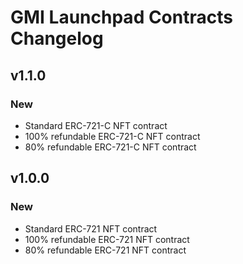 # GMI Launchpad Contracts Changelog

## v1.1.0

### New

- Standard ERC-721-C NFT contract
- 100% refundable ERC-721-C NFT contract
- 80% refundable ERC-721-C NFT contract

## v1.0.0

### New

- Standard ERC-721 NFT contract
- 100% refundable ERC-721 NFT contract
- 80% refundable ERC-721 NFT contract

